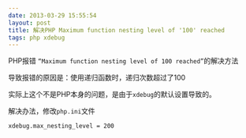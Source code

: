 ```yaml
---
date: 2013-03-29 15:55:54
layout: post
title: 解决PHP Maximum function nesting level of '100' reached
tags: php xdebug
---
```


PHP报错 `“Maximum function nesting level of 100 reached”`的解决方法

导致报错的原因是：使用递归函数时，递归次数超过了100

实际上这个不是PHP本身的问题，是由于`xdebug`的默认设置导致的。

解决办法，修改`php.ini`文件

	xdebug.max_nesting_level = 200
